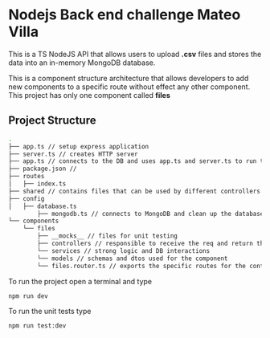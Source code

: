 # Nodejs Back end challenge Mateo Villa

This is a TS NodeJS API that allows users to upload **.csv** files and stores the data into an in-memory MongoDB database.

This is a component structure architecture that allows developers to add new components to a specific route without effect any other component. This project has only one component called **files**

## Project Structure

```sh
.
├── app.ts // setup express application
├── server.ts // creates HTTP server
├── app.ts // connects to the DB and uses app.ts and server.ts to run the application
├── package.json //
├── routes
│   ├── index.ts
├── shared // contains files that can be used by different controllers
├── config
│   ├── database.ts
        ├── mongodb.ts // connects to MongoDB and clean up the databases when disconnecting
└── components
    └── files
        ├── __mocks__ // files for unit testing
        ├── controllers // responsible to receive the req and return the response
        └── services // strong logic and DB interactions
        └── models // schemas and dtos used for the component
        └── files.router.ts // exports the specific routes for the controllers in the component
```


To run the project open a terminal and type 
```
npm run dev
```

To run the unit tests type 
```
npm run test:dev
```